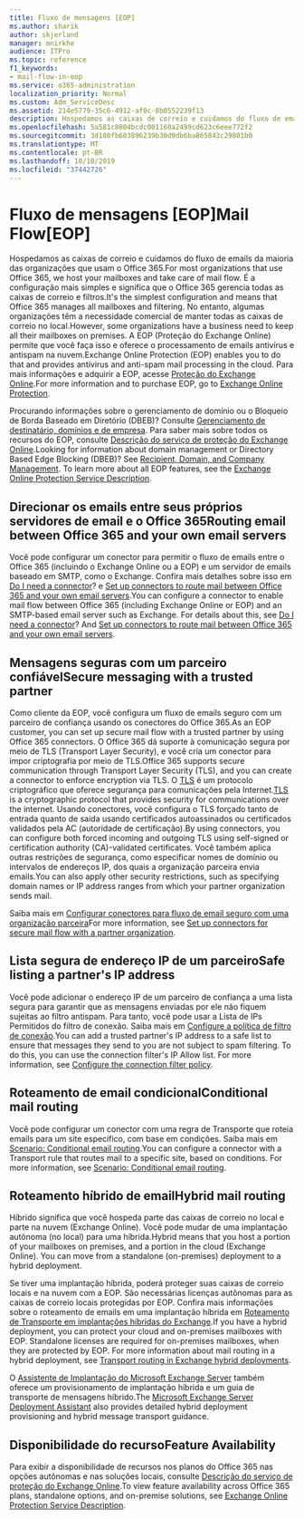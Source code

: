 ```yaml
---
title: Fluxo de mensagens [EOP]
ms.author: sharik
author: skjerland
manager: mnirkhe
audience: ITPro
ms.topic: reference
f1_keywords:
- mail-flow-in-eop
ms.service: o365-administration
localization_priority: Normal
ms.custom: Adm_ServiceDesc
ms.assetid: 214e5779-35c6-4912-af0c-8b0552239f13
description: Hospedamos as caixas de correio e cuidamos do fluxo de emails da maioria das organizações que usam o Office 365. É a configuração mais simples e significa que o Office 365 gerencia todas as caixas de correio e filtros. No entanto, algumas organizações têm a necessidade comercial de manter todas as caixas de correio no local. A EOP (Proteção do Exchange Online) permite que você faça isso e oferece o processamento de emails antivírus e antispam na nuvem. Para mais informações e adquirir a EOP, acesse Proteção do Exchange Online.
ms.openlocfilehash: 5a581c8004bcdc001160a2499cd623c6eee772f2
ms.sourcegitcommit: 3d180fb603896239b30d9db6ba865843c29801b0
ms.translationtype: MT
ms.contentlocale: pt-BR
ms.lasthandoff: 10/10/2019
ms.locfileid: "37442726"
---
```

# <a name="mail-floweop"></a><span data-ttu-id="748f3-107">Fluxo de mensagens [EOP]</span><span class="sxs-lookup"><span data-stu-id="748f3-107">Mail Flow[EOP]</span></span>

<span data-ttu-id="748f3-108">Hospedamos as caixas de correio e cuidamos do fluxo de emails da maioria das organizações que usam o Office 365.</span><span class="sxs-lookup"><span data-stu-id="748f3-108">For most organizations that use Office 365, we host your mailboxes and take care of mail flow.</span></span> <span data-ttu-id="748f3-109">É a configuração mais simples e significa que o Office 365 gerencia todas as caixas de correio e filtros.</span><span class="sxs-lookup"><span data-stu-id="748f3-109">It's the simplest configuration and means that Office 365 manages all mailboxes and filtering.</span></span> <span data-ttu-id="748f3-110">No entanto, algumas organizações têm a necessidade comercial de manter todas as caixas de correio no local.</span><span class="sxs-lookup"><span data-stu-id="748f3-110">However, some organizations have a business need to keep all their mailboxes on premises.</span></span> <span data-ttu-id="748f3-111">A EOP (Proteção do Exchange Online) permite que você faça isso e oferece o processamento de emails antivírus e antispam na nuvem.</span><span class="sxs-lookup"><span data-stu-id="748f3-111">Exchange Online Protection (EOP) enables you to do that and provides antivirus and anti-spam mail processing in the cloud.</span></span> <span data-ttu-id="748f3-112">Para mais informações e adquirir a EOP, acesse [Proteção do Exchange Online](https://products.office.com/en-us/exchange/exchange-email-security-spam-protection).</span><span class="sxs-lookup"><span data-stu-id="748f3-112">For more information and to purchase EOP, go to [Exchange Online Protection](https://products.office.com/en-us/exchange/exchange-email-security-spam-protection).</span></span>
  
<span data-ttu-id="748f3-p103">Procurando informações sobre o gerenciamento de domínio ou o Bloqueio de Borda Baseado em Diretório (DBEB)? Consulte [Gerenciamento de destinatário, domínios e de empresa](recipient-domain-and-company-management.md). Para saber mais sobre todos os recursos do EOP, consulte [Descrição do serviço de proteção do Exchange Online](exchange-online-protection-service-description.md).</span><span class="sxs-lookup"><span data-stu-id="748f3-p103">Looking for information about domain management or Directory Based Edge Blocking (DBEB)? See [Recipient, Domain, and Company Management](recipient-domain-and-company-management.md). To learn more about all EOP features, see the [Exchange Online Protection Service Description](exchange-online-protection-service-description.md).</span></span>
  
## <a name="routing-email-between-office-365-and-your-own-email-servers"></a><span data-ttu-id="748f3-116">Direcionar os emails entre seus próprios servidores de email e o Office 365</span><span class="sxs-lookup"><span data-stu-id="748f3-116">Routing email between Office 365 and your own email servers</span></span>

<span data-ttu-id="748f3-p104">Você pode configurar um conector para permitir o fluxo de emails entre o Office 365 (incluindo o Exchange Online ou a EOP) e um servidor de emails baseado em SMTP, como o Exchange. Confira mais detalhes sobre isso em [Do I need a connector](https://docs.microsoft.com/exchange/mail-flow-best-practices/use-connectors-to-configure-mail-flow/do-i-need-to-create-a-connector)? e [Set up connectors to route mail between Office 365 and your own email servers](https://docs.microsoft.com/exchange/mail-flow-best-practices/use-connectors-to-configure-mail-flow/set-up-connectors-to-route-mail).</span><span class="sxs-lookup"><span data-stu-id="748f3-p104">You can configure a connector to enable mail flow between Office 365 (including Exchange Online or EOP) and an SMTP-based email server such as Exchange. For details about this, see [Do I need a connector](https://docs.microsoft.com/exchange/mail-flow-best-practices/use-connectors-to-configure-mail-flow/do-i-need-to-create-a-connector)? And [Set up connectors to route mail between Office 365 and your own email servers](https://docs.microsoft.com/exchange/mail-flow-best-practices/use-connectors-to-configure-mail-flow/set-up-connectors-to-route-mail).</span></span>
  
## <a name="secure-messaging-with-a-trusted-partner"></a><span data-ttu-id="748f3-120">Mensagens seguras com um parceiro confiável</span><span class="sxs-lookup"><span data-stu-id="748f3-120">Secure messaging with a trusted partner</span></span>

<span data-ttu-id="748f3-121">Como cliente da EOP, você configura um fluxo de emails seguro com um parceiro de confiança usando os conectores do Office 365.</span><span class="sxs-lookup"><span data-stu-id="748f3-121">As an EOP customer, you can set up secure mail flow with a trusted partner by using Office 365 connectors.</span></span> <span data-ttu-id="748f3-122">O Office 365 dá suporte à comunicação segura por meio de TLS (Transport Layer Security), e você cria um conector para impor criptografia por meio de TLS.</span><span class="sxs-lookup"><span data-stu-id="748f3-122">Office 365 supports secure communication through Transport Layer Security (TLS), and you can create a connector to enforce encryption via TLS.</span></span> <span data-ttu-id="748f3-123">O [TLS](https://docs.microsoft.com/microsoft-365/compliance/exchange-online-uses-tls-to-secure-email-connections) é um protocolo criptográfico que oferece segurança para comunicações pela Internet.</span><span class="sxs-lookup"><span data-stu-id="748f3-123">[TLS](https://docs.microsoft.com/microsoft-365/compliance/exchange-online-uses-tls-to-secure-email-connections) is a cryptographic protocol that provides security for communications over the internet.</span></span> <span data-ttu-id="748f3-124">Usando conectores, você configura o TLS forçado tanto de entrada quanto de saída usando certificados autoassinados ou certificados validados pela AC (autoridade de certificação).</span><span class="sxs-lookup"><span data-stu-id="748f3-124">By using connectors, you can configure both forced incoming and outgoing TLS using self-signed or certification authority (CA)-validated certificates.</span></span> <span data-ttu-id="748f3-125">Você também aplica outras restrições de segurança, como especificar nomes de domínio ou intervalos de endereços IP, dos quais a organização parceira envia emails.</span><span class="sxs-lookup"><span data-stu-id="748f3-125">You can also apply other security restrictions, such as specifying domain names or IP address ranges from which your partner organization sends mail.</span></span> 
  
<span data-ttu-id="748f3-126">Saiba mais em [Configurar conectores para fluxo de email seguro com uma organização parceira](https://docs.microsoft.com/exchange/mail-flow-best-practices/use-connectors-to-configure-mail-flow/set-up-connectors-for-secure-mail-flow-with-a-partner)</span><span class="sxs-lookup"><span data-stu-id="748f3-126">For more information, see [Set up connectors for secure mail flow with a partner organization](https://docs.microsoft.com/exchange/mail-flow-best-practices/use-connectors-to-configure-mail-flow/set-up-connectors-for-secure-mail-flow-with-a-partner).</span></span>
  
## <a name="safe-listing-a-partners-ip-address"></a><span data-ttu-id="748f3-127">Lista segura de endereço IP de um parceiro</span><span class="sxs-lookup"><span data-stu-id="748f3-127">Safe listing a partner's IP address</span></span>

<span data-ttu-id="748f3-p106">Você pode adicionar o endereço IP de um parceiro de confiança a uma lista segura para garantir que as mensagens enviadas por ele não fiquem sujeitas ao filtro antispam. Para tanto, você pode usar a Lista de IPs Permitidos do filtro de conexão. Saiba mais em [Configure a política de filtro de conexão](https://go.microsoft.com/fwlink/p/?LinkID=287108).</span><span class="sxs-lookup"><span data-stu-id="748f3-p106">You can add a trusted partner's IP address to a safe list to ensure that messages they send to you are not subject to spam filtering. To do this, you can use the connection filter's IP Allow list. For more information, see [Configure the connection filter policy](https://go.microsoft.com/fwlink/p/?LinkID=287108).</span></span>
  
## <a name="conditional-mail-routing"></a><span data-ttu-id="748f3-131">Roteamento de email condicional</span><span class="sxs-lookup"><span data-stu-id="748f3-131">Conditional mail routing</span></span>

<span data-ttu-id="748f3-p107">Você pode configurar um conector com uma regra de Transporte que roteia emails para um site específico, com base em condições. Saiba mais em [Scenario: Conditional email routing](https://docs.microsoft.com/exchange/mail-flow-best-practices/use-connectors-to-configure-mail-flow/conditional-mail-routing).</span><span class="sxs-lookup"><span data-stu-id="748f3-p107">You can configure a connector with a Transport rule that routes mail to a specific site, based on conditions. For more information, see [Scenario: Conditional email routing](https://docs.microsoft.com/exchange/mail-flow-best-practices/use-connectors-to-configure-mail-flow/conditional-mail-routing).</span></span>
  
## <a name="hybrid-mail-routing"></a><span data-ttu-id="748f3-134">Roteamento híbrido de email</span><span class="sxs-lookup"><span data-stu-id="748f3-134">Hybrid mail routing</span></span>

<span data-ttu-id="748f3-p108">Híbrido significa que você hospeda parte das caixas de correio no local e parte na nuvem (Exchange Online). Você pode mudar de uma implantação autônoma (no local) para uma híbrida.</span><span class="sxs-lookup"><span data-stu-id="748f3-p108">Hybrid means that you host a portion of your mailboxes on premises, and a portion in the cloud (Exchange Online). You can move from a standalone (on-premises) deployment to a hybrid deployment.</span></span>
  
<span data-ttu-id="748f3-p109">Se tiver uma implantação híbrida, poderá proteger suas caixas de correio locais e na nuvem com a EOP. São necessárias licenças autônomas para as caixas de correio locais protegidas por EOP. Confira mais informações sobre o roteamento de emails em uma implantação híbrida em [Roteamento de Transporte em implantações híbridas do Exchange](https://go.microsoft.com/fwlink/p/?LinkId=271757).</span><span class="sxs-lookup"><span data-stu-id="748f3-p109">If you have a hybrid deployment, you can protect your cloud and on-premises mailboxes with EOP. Standalone licenses are required for on-premises mailboxes, when they are protected by EOP. For more information about mail routing in a hybrid deployment, see [Transport routing in Exchange hybrid deployments](https://go.microsoft.com/fwlink/p/?LinkId=271757).</span></span>
  
<span data-ttu-id="748f3-140">O [Assistente de Implantação do Microsoft Exchange Server](https://go.microsoft.com/fwlink/p/?LinkId=287036) também oferece um provisionamento de implantação híbrida e um guia de transporte de mensagens híbrido.</span><span class="sxs-lookup"><span data-stu-id="748f3-140">The [Microsoft Exchange Server Deployment Assistant](https://go.microsoft.com/fwlink/p/?LinkId=287036) also provides detailed hybrid deployment provisioning and hybrid message transport guidance.</span></span> 
  
## <a name="feature-availability"></a><span data-ttu-id="748f3-141">Disponibilidade do recurso</span><span class="sxs-lookup"><span data-stu-id="748f3-141">Feature Availability</span></span>

<span data-ttu-id="748f3-142">Para exibir a disponibilidade de recursos nos planos do Office 365 nas opções autônomas e nas soluções locais, consulte [Descrição do serviço de proteção do Exchange Online](exchange-online-protection-service-description.md).</span><span class="sxs-lookup"><span data-stu-id="748f3-142">To view feature availability across Office 365 plans, standalone options, and on-premise solutions, see [Exchange Online Protection Service Description](exchange-online-protection-service-description.md).</span></span>
